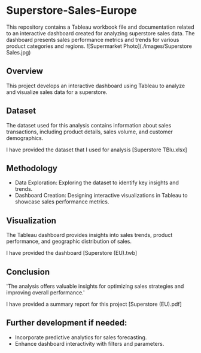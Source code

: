 # Superstore-Sales-Europe
This repository contains a Tableau workbook file and documentation related to an interactive dashboard created for analyzing superstore sales data. The dashboard presents sales performance metrics and trends for various product categories and regions.
![Supermarket Photo](./images/Superstore Sales.jpg)
## Overview
This project develops an interactive dashboard using Tableau to analyze and visualize sales data for a superstore.
## Dataset
The dataset used for this analysis contains information about sales transactions, including product details, sales volume, and customer demographics.

I have provided the dataset that I used for analysis [Superstore TBlu.xlsx]
## Methodology
- Data Exploration: Exploring the dataset to identify key insights and trends.
- Dashboard Creation: Designing interactive visualizations in Tableau to showcase sales performance metrics.
## Visualization
The Tableau dashboard provides insights into sales trends, product performance, and geographic distribution of sales.

I have provided the dashboard [Superstore (EU).twb]
## Conclusion
'The analysis offers valuable insights for optimizing sales strategies and improving overall performance.'

I have provided a summary report for this project [Superstore (EU).pdf]
## Further development if needed:
- Incorporate predictive analytics for sales forecasting.
- Enhance dashboard interactivity with filters and parameters.
